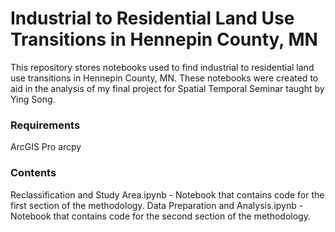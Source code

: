 # Industrial to Residential Land Use Transitions in Hennepin County, MN
This repository stores notebooks used to find industrial to residential land use transitions in Hennepin County, MN. These notebooks were created to aid in the analysis of my final project for Spatial Temporal Seminar taught by Ying Song. 

### Requirements
ArcGIS Pro
arcpy

### Contents
Reclassification and Study Area.ipynb - Notebook that contains code for the first section of the methodology. 
Data Preparation and Analysis.ipynb - Notebook that contains code for the second section of the methodology. 

